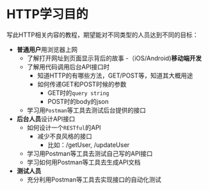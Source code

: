 # HTTP学习目的

写此HTTP相关内容的教程，期望能对不同类型的人员达到不同的目标：

- **普通用户**用浏览器上网
  - 了解打开网址到页面显示背后的故事
-（iOS/Android)**移动端开发**
  - 了解用代码调用后台API接口时
    - 知道HTTP的有哪些方法，GET/POST等，知道其大概用途
    - 如何传递GET和POST时候的参数
      - GET时的`query string`
      - POST时的body的json
  - 学习用`Postman`等工具去测试后台提供的接口
- **后台人员**设计API接口
  - 如何设计一个`RESTful`的API
    - 减少不良风格的接口
      - 比如：/getUser, /updateUser
  - 学习用Postman等工具去测试自己写的API接口
  - 学习如何用Postman等工具去生成API文档
- **测试人员**
  - 充分利用Postman等工具去实现接口的自动化测试



